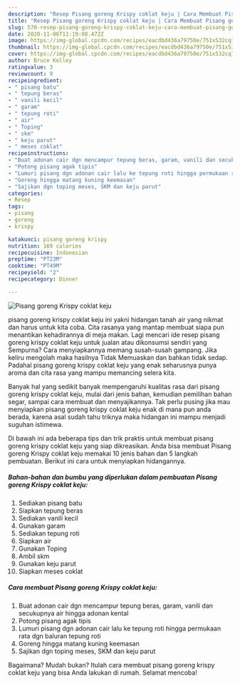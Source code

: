 ```yaml
---
description: "Resep Pisang goreng Krispy coklat keju | Cara Membuat Pisang goreng Krispy coklat keju Yang Sedap"
title: "Resep Pisang goreng Krispy coklat keju | Cara Membuat Pisang goreng Krispy coklat keju Yang Sedap"
slug: 570-resep-pisang-goreng-krispy-coklat-keju-cara-membuat-pisang-goreng-krispy-coklat-keju-yang-sedap
date: 2020-11-06T11:19:08.472Z
image: https://img-global.cpcdn.com/recipes/eacdbd436a79750e/751x532cq70/pisang-goreng-krispy-coklat-keju-foto-resep-utama.jpg
thumbnail: https://img-global.cpcdn.com/recipes/eacdbd436a79750e/751x532cq70/pisang-goreng-krispy-coklat-keju-foto-resep-utama.jpg
cover: https://img-global.cpcdn.com/recipes/eacdbd436a79750e/751x532cq70/pisang-goreng-krispy-coklat-keju-foto-resep-utama.jpg
author: Bruce Kelley
ratingvalue: 3
reviewcount: 9
recipeingredient:
- " pisang batu"
- " tepung beras"
- " vanili kecil"
- " garam"
- " tepung roti"
- " air"
- " Toping"
- " skm"
- " keju parut"
- " meses coklat"
recipeinstructions:
- "Buat adonan cair dgn mencampur tepung beras, garam, vanili dan secukupnya air hingga adonan kental"
- "Potong pisang agak tipis"
- "Lumuri pisang dgn adonan cair lalu ke tepung roti hingga permukaan rata dgn baluran tepung roti"
- "Goreng hingga matang kuning keemasan"
- "Sajikan dgn toping meses, SKM dan keju parut"
categories:
- Resep
tags:
- pisang
- goreng
- krispy

katakunci: pisang goreng krispy 
nutrition: 169 calories
recipecuisine: Indonesian
preptime: "PT23M"
cooktime: "PT49M"
recipeyield: "2"
recipecategory: Dinner

---
```



![Pisang goreng Krispy coklat keju](https://img-global.cpcdn.com/recipes/eacdbd436a79750e/751x532cq70/pisang-goreng-krispy-coklat-keju-foto-resep-utama.jpg)


pisang goreng krispy coklat keju ini yakni hidangan tanah air yang nikmat dan harus untuk kita coba. Cita rasanya yang mantap membuat siapa pun menantikan kehadirannya di meja makan.
Lagi mencari ide resep pisang goreng krispy coklat keju untuk jualan atau dikonsumsi sendiri yang Sempurna? Cara menyiapkannya memang susah-susah gampang. Jika keliru mengolah maka hasilnya Tidak Memuaskan dan bahkan tidak sedap. Padahal pisang goreng krispy coklat keju yang enak seharusnya punya aroma dan cita rasa yang mampu memancing selera kita.

Banyak hal yang sedikit banyak mempengaruhi kualitas rasa dari pisang goreng krispy coklat keju, mulai dari jenis bahan, kemudian pemilihan bahan segar, sampai cara membuat dan menyajikannya. Tak perlu pusing jika mau menyiapkan pisang goreng krispy coklat keju enak di mana pun anda berada, karena asal sudah tahu triknya maka hidangan ini mampu menjadi suguhan istimewa.




Di bawah ini ada beberapa tips dan trik praktis untuk membuat pisang goreng krispy coklat keju yang siap dikreasikan. Anda bisa membuat Pisang goreng Krispy coklat keju memakai 10 jenis bahan dan 5 langkah pembuatan. Berikut ini cara untuk menyiapkan hidangannya.

<!--inarticleads1-->

##### Bahan-bahan dan bumbu yang diperlukan dalam pembuatan Pisang goreng Krispy coklat keju:

1. Sediakan  pisang batu
1. Siapkan  tepung beras
1. Sediakan  vanili kecil
1. Gunakan  garam
1. Sediakan  tepung roti
1. Siapkan  air
1. Gunakan  Toping
1. Ambil  skm
1. Gunakan  keju parut
1. Siapkan  meses coklat




<!--inarticleads2-->

##### Cara membuat Pisang goreng Krispy coklat keju:

1. Buat adonan cair dgn mencampur tepung beras, garam, vanili dan secukupnya air hingga adonan kental
1. Potong pisang agak tipis
1. Lumuri pisang dgn adonan cair lalu ke tepung roti hingga permukaan rata dgn baluran tepung roti
1. Goreng hingga matang kuning keemasan
1. Sajikan dgn toping meses, SKM dan keju parut




Bagaimana? Mudah bukan? Itulah cara membuat pisang goreng krispy coklat keju yang bisa Anda lakukan di rumah. Selamat mencoba!
